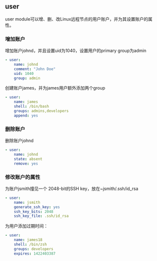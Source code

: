 ## user

user module可以增、删、改Linux远程节点的用户账户，并为其设置账户的属性。


### 增加账户

增加账户johnd，并且设置uid为1040，设置用户的primary group为admin

```yaml
- user:
    name: johnd
    comment: "John Doe"
    uid: 1040
    group: admin
```

创建账户james，并为james用户额外添加两个group

```yaml
- user:
    name: james
    shell: /bin/bash
    groups: admins,developers
    append: yes
```

### 删除账户

删除账户johnd

```yaml
- user:
    name: johnd
    state: absent
    remove: yes
```

### 修改账户的属性

为账户jsmith撞见一个 2048-bit的SSH key，放在~jsmith/.ssh/id_rsa

```yaml
- user:
    name: jsmith
    generate_ssh_key: yes
    ssh_key_bits: 2048
    ssh_key_file: .ssh/id_rsa
```

为用户添加过期时间：

```yaml
- user:
    name: james18
    shell: /bin/zsh
    groups: developers
    expires: 1422403387
```
